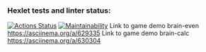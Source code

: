### Hexlet tests and linter status:
[![Actions Status](https://github.com/GPWD/frontend-project-44/actions/workflows/hexlet-check.yml/badge.svg)](https://github.com/GPWD/frontend-project-44/actions)
[![Maintainability](https://api.codeclimate.com/v1/badges/c3377ae48ecf390d79de/maintainability)](https://codeclimate.com/github/GPWD/frontend-project-44/maintainability)
Link to game demo brain-even  https://asciinema.org/a/629335
Link to game demo brain-calc  https://asciinema.org/a/630304
